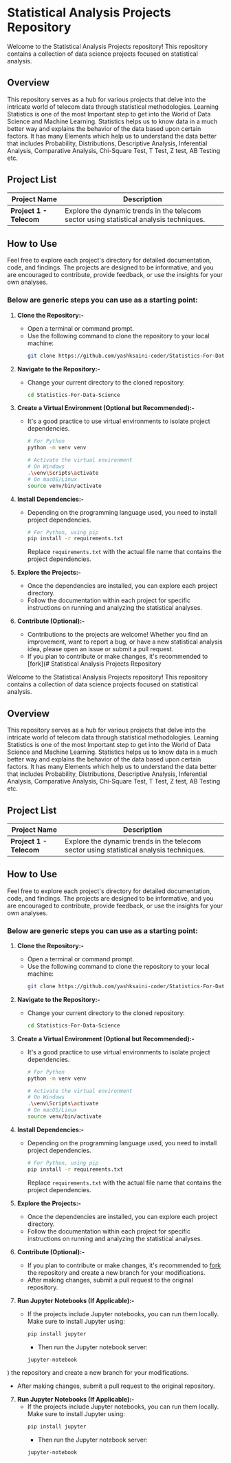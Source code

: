 # Statistical Analysis Projects Repository

Welcome to the Statistical Analysis Projects repository! This repository contains a collection of data science projects focused on statistical analysis.

## Overview

This repository serves as a hub for various projects that delve into the intricate world of telecom data through statistical methodologies. Learning Statistics is one of the most Important step to get into the World of Data Science and Machine Learning. Statistics helps us to know data in a much better way and explains the behavior of the data based upon certain factors. It has many Elements which help us to understand the data better that includes Probability, Distributions, Descriptive Analysis, Inferential Analysis, Comparative Analysis, Chi-Square Test, T Test, Z test, AB Testing etc.
## Project List

| Project Name | Description |
|--------------|-------------|
| **Project 1 - Telecom** | Explore the dynamic trends in the telecom sector using statistical analysis techniques. |


## How to Use
Feel free to explore each project's directory for detailed documentation, code, and findings. The projects are designed to be informative, and you are encouraged to contribute, provide feedback, or use the insights for your own analyses.

### Below are generic steps you can use as a starting point:

1. **Clone the Repository:-**
   - Open a terminal or command prompt.
   - Use the following command to clone the repository to your local machine:
     ```bash
     git clone https://github.com/yashksaini-coder/Statistics-For-Data-Science.git
     ```

2. **Navigate to the Repository:-**
   - Change your current directory to the cloned repository:
     ```bash
     cd Statistics-For-Data-Science
     ```

3. **Create a Virtual Environment (Optional but Recommended):-**
   - It's a good practice to use virtual environments to isolate project dependencies.
     ```bash
     # For Python
     python -m venv venv

     # Activate the virtual environment
     # On Windows
     .\venv\Scripts\activate
     # On macOS/Linux
     source venv/bin/activate
     ```

4. **Install Dependencies:-**
   - Depending on the programming language used, you need to install project dependencies.
     ```bash
     # For Python, using pip
     pip install -r requirements.txt
     ```
     Replace `requirements.txt` with the actual file name that contains the project dependencies.

5. **Explore the Projects:-**
   - Once the dependencies are installed, you can explore each project directory.
   - Follow the documentation within each project for specific instructions on running and analyzing the statistical analyses.

6. **Contribute (Optional):-**
    - Contributions to the projects are welcome! Whether you find an improvement, want to report a bug, or have a new statistical analysis idea, please open an issue or submit a pull request.
   - If you plan to contribute or make changes, it's recommended to [fork](# Statistical Analysis Projects Repository

Welcome to the Statistical Analysis Projects repository! This repository contains a collection of data science projects focused on statistical analysis.

## Overview

This repository serves as a hub for various projects that delve into the intricate world of telecom data through statistical methodologies. Learning Statistics is one of the most Important step to get into the World of Data Science and Machine Learning. Statistics helps us to know data in a much better way and explains the behavior of the data based upon certain factors. It has many Elements which help us to understand the data better that includes Probability, Distributions, Descriptive Analysis, Inferential Analysis, Comparative Analysis, Chi-Square Test, T Test, Z test, AB Testing etc.
## Project List

| Project Name | Description |
|--------------|-------------|
| **Project 1 - Telecom** | Explore the dynamic trends in the telecom sector using statistical analysis techniques. |


## How to Use
Feel free to explore each project's directory for detailed documentation, code, and findings. The projects are designed to be informative, and you are encouraged to contribute, provide feedback, or use the insights for your own analyses.

### Below are generic steps you can use as a starting point:

1. **Clone the Repository:-**
   - Open a terminal or command prompt.
   - Use the following command to clone the repository to your local machine:
     ```bash
     git clone https://github.com/yashksaini-coder/Statistics-For-Data-Science.git
     ```

2. **Navigate to the Repository:-**
   - Change your current directory to the cloned repository:
     ```bash
     cd Statistics-For-Data-Science
     ```

3. **Create a Virtual Environment (Optional but Recommended):-**
   - It's a good practice to use virtual environments to isolate project dependencies.
     ```bash
     # For Python
     python -m venv venv

     # Activate the virtual environment
     # On Windows
     .\venv\Scripts\activate
     # On macOS/Linux
     source venv/bin/activate
     ```

4. **Install Dependencies:-**
   - Depending on the programming language used, you need to install project dependencies.
     ```bash
     # For Python, using pip
     pip install -r requirements.txt
     ```
     Replace `requirements.txt` with the actual file name that contains the project dependencies.

5. **Explore the Projects:-**
   - Once the dependencies are installed, you can explore each project directory.
   - Follow the documentation within each project for specific instructions on running and analyzing the statistical analyses.

6. **Contribute (Optional):-**
   - If you plan to contribute or make changes, it's recommended to [fork](https://github.com/yashksaini-coder/Statistics-For-Data-Science/fork) the repository and create a new branch for your modifications.
   - After making changes, submit a pull request to the original repository.

7. **Run Jupyter Notebooks (If Applicable):-**
   - If the projects include Jupyter notebooks, you can run them locally. Make sure to install Jupyter using:
     ```bash
     pip install jupyter
     ```
     - Then run the Jupyter notebook server:
     ```bash
     jupyter-notebook
     ```
) the repository and create a new branch for your modifications.
   - After making changes, submit a pull request to the original repository.

7. **Run Jupyter Notebooks (If Applicable):-**
   - If the projects include Jupyter notebooks, you can run them locally. Make sure to install Jupyter using:
     ```bash
     pip install jupyter
     ```
     - Then run the Jupyter notebook server:
     ```bash
     jupyter-notebook
     ```

